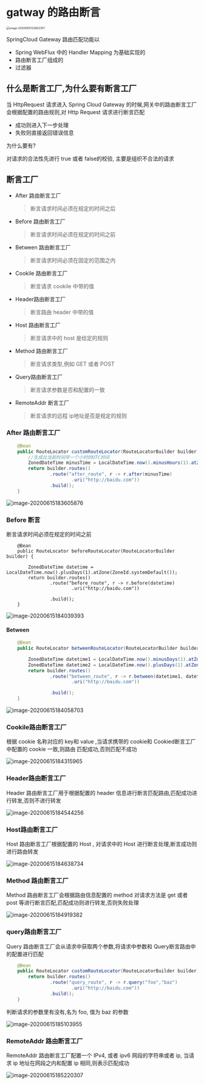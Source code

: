 # gatway 的路由断言

<img src="../../../assets/image-20200615123602357.png" alt="image-20200615123602357" style="zoom:50%;" />

SpringCloud Gateway 路由匹配功能以

- Spring WebFlux 中的 Handler Mapping 为基础实现的
- 路由断言工厂组成的
- 过滤器

## 什么是断言工厂,为什么要有断言工厂

当 HttpRequest 请求进入 Spring Cloud Gateway 的时候,网关中的路由断言工厂会根据配置的路由规则,对 Http Request 请求进行断言匹配

- 成功则进入下一步处理
- 失败则直接返回错误信息

为什么要有?

对请求的合法性先进行 true 或者 false的校验, 主要是组织不合法的请求

## 断言工厂

- After 路由断言工厂

  > 断言请求时间必须在规定的时间之后

- Before 路由断言工厂

  > 断言请求时间必须在规定的时间之前

- Between 路由断言工厂

  > 断言请求时间必须在固定的范围之内

- Cookile 路由断言工厂

  > 断言请求 cookile 中带的值

- Header路由断言工厂

  > 断言路由 header 中带的值

- Host 路由断言工厂

  > 断言请求中的 host 是给定的规则

- Method 路由断言工厂

  > 断言请求类型,例如 GET 或者 POST

- Query路由断言工厂

  > 断言请求参数是否和配置的一致

- RemoteAddr 断言工厂

  > 断言请求的远程 ip地址是否是规定的规则

### After 路由断言工厂

```java
    @Bean
    public RouteLocator customRouteLocator(RouteLocatorBuilder builder) {
        //生成比当前时间早一个小时的UTC时间
        ZonedDateTime minusTime = LocalDateTime.now().minusHours(1).atZone(ZoneId.systemDefault());
        return builder.routes()
                .route("after_route", r -> r.after(minusTime)
                        .uri("http://baidu.com"))
                .build();
    }
```

![image-20200615183605876](../../../assets/image-20200615183605876.png)

### Before 断言

断言请求时间必须在规定的时间之前

```
    @Bean
    public RouteLocator beforeRouteLocator(RouteLocatorBuilder builder) {

        ZonedDateTime datetime = LocalDateTime.now().plusDays(1).atZone(ZoneId.systemDefault());
        return builder.routes()
                .route("before_route", r -> r.before(datetime)
                        .uri("http://baidu.com"))

                .build();
    }
```

![image-20200615184039393](../../../assets/image-20200615184039393.png)

#### Between

```java
    @Bean
    public RouteLocator betweenRouteLocator(RouteLocatorBuilder builder) {

        ZonedDateTime datetime1 = LocalDateTime.now().minusDays(1).atZone(ZoneId.systemDefault());
        ZonedDateTime datetime2 = LocalDateTime.now().plusDays(1).atZone(ZoneId.systemDefault());
        return builder.routes()
                .route("between_route", r -> r.between(datetime1, datetime2)
                        .uri("http://baidu.com"))

                .build();
    }
```



![image-20200615184058703](../../../assets/image-20200615184058703.png)

### Cookile路由断言工厂

根据 cookie 名称对应的 key和 value ,当请求携带的 cookie和 Cookied断言工厂中配置的 cookie 一致,则路由 匹配成功,否则匹配不成功

![image-20200615184315965](../../../assets/image-20200615184315965.png)

### Header路由断言工厂

Header 路由断言工厂用于根据配置的 header 信息进行断言匹配路由,匹配成功进行转发,否则不进行转发

![image-20200615184544256](../../../assets/image-20200615184544256.png)

### Host路由断言工厂

Host 路由断言工厂根据配置的 Host , 对请求中的 Host 进行断言处理,断言成功则进行路由转发

![image-20200615184638734](../../../assets/image-20200615184638734.png)

### Method 路由断言工厂

Method 路由断言工厂会根据路由信息配置的 method 对请求方法是 get 或者 post 等进行断言匹配,匹配成功则进行转发,否则失败处理

![image-20200615184919382](../../../assets/image-20200615184919382.png)

### query路由断言工厂

Query 路由断言工厂会从请求中获取两个参数,将请求中参数和 Query断言路由中的配置进行匹配

```java
	@Bean
	public RouteLocator customRouteLocator(RouteLocatorBuilder builder) {
		return builder.routes()
				.route("query_route", r -> r.query("foo","baz")
						.uri("http://baidu.com"))
				.build();
	}

```

判断请求的参数里有没有,名为 foo, 值为 baz 的参数

![image-20200615185103955](../../../assets/image-20200615185103955.png)

### RemoteAddr 路由断言工厂

RemoteAddr 路由断言工厂配置一个 IPv4, 或者 ipv6 网段的字符串或者 ip, 当请求 ip 地址在网段之内和配置 ip 相同,则表示匹配成功

![image-20200615185220307](../../../assets/image-20200615185220307.png)